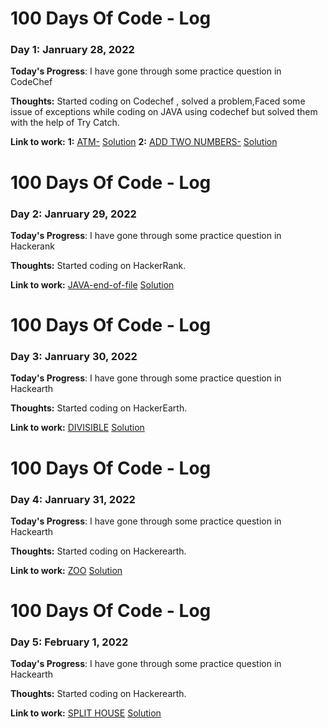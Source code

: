 # 100 Days Of Code - Log

### Day 1: Janruary 28, 2022 
**Today's Progress**: I have gone through some practice question in CodeChef

**Thoughts:** Started coding on Codechef , solved a problem,Faced some issue of exceptions while coding on JAVA using codechef but solved them with the help of Try Catch.

**Link to work:**
**1:** [ATM-](https://www.codechef.com/problems/HS08TEST)  [Solution](https://www.codechef.com/viewsolution/57258004)
**2:** [ADD TWO NUMBERS-](https://www.codechef.com/problems/FLOW001)  [Solution](https://www.codechef.com/viewsolution/57259965)

# 100 Days Of Code - Log

### Day 2: Janruary 29, 2022 
**Today's Progress**: I have gone through some practice question in Hackerank

**Thoughts:** Started coding on HackerRank.

**Link to work:**
[JAVA-end-of-file](https://www.hackerrank.com/challenges/java-end-of-file/problem?isFullScreen=true)  [Solution](https://www.hackerrank.com/challenges/java-end-of-file/problem?isFullScreen=true)


# 100 Days Of Code - Log

### Day 3: Janruary 30, 2022 
**Today's Progress**: I have gone through some practice question in Hackearth

**Thoughts:** Started coding on HackerEarth.

**Link to work:**
[DIVISIBLE](https://www.hackerearth.com/practice/basic-programming/input-output/basics-of-input-output/practice-problems/algorithm/divisibe-or-2d8e196a/)  [Solution](https://www.hackerearth.com/submission/68543196/)

# 100 Days Of Code - Log

### Day 4: Janruary 31, 2022 
**Today's Progress**: I have gone through some practice question in Hackearth

**Thoughts:** Started coding on Hackerearth.

**Link to work:**
[ZOO](https://www.hackerearth.com/practice/basic-programming/input-output/basics-of-input-output/practice-problems/algorithm/is-zoo-f6f309e7/)  [Solution](https://www.hackerearth.com/submission/68606080/)

# 100 Days Of Code - Log

### Day 5: February 1, 2022 
**Today's Progress**: I have gone through some practice question in Hackearth

**Thoughts:** Started coding on Hackerearth.

**Link to work:**
[SPLIT HOUSE](https://www.hackerearth.com/practice/basic-programming/input-output/basics-of-input-output/practice-problems/algorithm/split-house-547be0e9/)  [Solution](https://www.hackerearth.com/submission/68632220/)  
